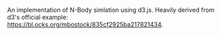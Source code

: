 An implementation of N-Body simlation using d3.js. Heavily derived from d3's official example: https://bl.ocks.org/mbostock/835cf2925ba217821434.
